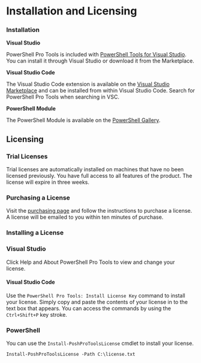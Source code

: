 # Installation and Licensing

### Installation

**Visual Studio**

PowerShell Pro Tools is included with [PowerShell Tools for Visual Studio](https://marketplace.visualstudio.com/items?itemName=AdamRDriscoll.PowerShellToolsforVisualStudio2017-18561). You can install it through Visual Studio or download it from the Marketplace. 

**Visual Studio Code** 

The Visual Studio Code extension is available on the [Visual Studio Marketplace](https://marketplace.visualstudio.com/items?itemName=ironmansoftware.powershellprotools) and can be installed from within Visual Studio Code. Search for PowerShell Pro Tools when searching in VSC. 

**PowerShell Module**

The PowerShell Module is available on the [PowerShell Gallery](https://www.powershellgallery.com/packages/powershellprotools/1.3.0). 

## Licensing

### Trial Licenses

Trial licenses are automatically installed on machines that have no been licensed previously. You have full access to all features of the product. The license will expire in three weeks.

### Purchasing a License

Visit the [purchasing page](https://ironmansoftware.com/collections/powershell/products/powershell-pro-tools) and follow the instructions to purchase a license. A license will be emailed to you within ten minutes of purchase. 

### Installing a License

### Visual Studio 

Click Help and About PowerShell Pro Tools to view and change your license.

#### Visual Studio Code

Use the `PowerShell Pro Tools: Install License Key` command to install your license. Simply copy and paste the contents of your license in to the text box that appears. You can access the commands by using the `Ctrl+Shift+P` key stroke. 

### PowerShell

You can use the `Install-PoshProToolsLicense` cmdlet to install your license.

```text
Install-PoshProToolsLicense -Path C:\license.txt
```

